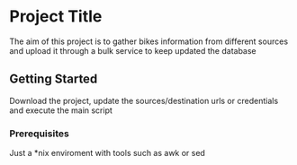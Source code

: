 # Project Title

The aim of this project is to gather bikes information from different sources and upload it through a bulk service to keep updated the database

## Getting Started

Download the project, update the sources/destination urls or credentials and execute the main script

### Prerequisites

Just a *nix enviroment with tools such as awk or sed

